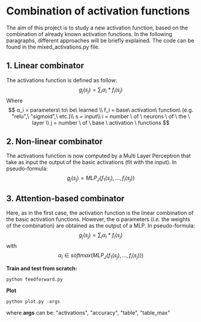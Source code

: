 # Combination of activation functions

The aim of this project is to study a new activation function, based on the combination of already known activation functions. In the following paragraphs, different approaches will be briefly explained. The code can be found in the mixed_activations.py file.

## 1. Linear combinator

The activations function is defined as follow:
$$
g_j(s_j) = \sum_i α_i * f_i(s_j)
$$
Where
$$
α_i = parameters\ to\ be\ learned \\
f_i = base\ activation\  function\ (e.g. "relu",\ "sigmoid",\ etc.)\\
s = input\\
i = number \ of \ neurons \ of \ the \ layer \\
j = number \ of \ base \ activation \ functions
$$




## 2. Non-linear combinator

The activations function is now computed by a Multi Layer Perceptron that take as input the output of the basic activations (fit with the input).  In pseudo-formula:
$$
g_j(s_j) = MLP_J(f_1(s_j), ... , f_i(s_j))
$$


## 3. Attention-based combinator

Here, as in the first case, the activation function is the linear combination of the basic activation functions. However, the α parameters (*i.e.* the weights of the combination)  are obtained as the output of a MLP. In pseudo-formula:
$$
g_j(s_j) = \sum_i α_i * f_i(s_j)
$$
​																					with
$$
α_i \in softmax(MLP_J(f_1(s_j), ... , f_i(s_j)))
$$




**Train and test from scratch:**

```
python feedforward.py
```

**Plot**

```
python plot.py -args
```

where **args** can be: "activations", "accuracy", "table", "table_max"